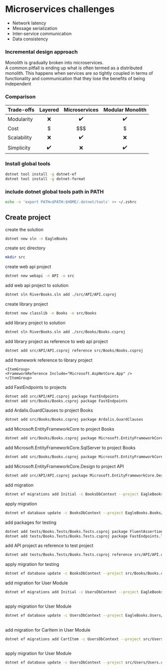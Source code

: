 # Microservices challenges
- Network latency
- Message serialization
- Inter-service communication
- Data consistency

### Incremental design approach
Monolith is gradually broken into microservices. <br/>
A common pitfall is ending up what is often termed as a distributed monolith.
This happens when services are so tightly coupled in terms of functionality and
communication that they lose the benefits of being independent

### Comparison
| Trade-offs  | Layered | Microservices | Modular Monolith |
|:------------|:-------:|:-------------:|:----------------:|
| Modularity  |    ❌   |      ✔️️      |       ✔️️        |
| Cost        |    $    |      $$$      |        $         |
| Scalability |    ❌   |      ✔️️      |        ❌         |
| Simplicity  |   ✔️    |       ❌       |       ✔️️        |

### Install global tools
```zsh
dotnet tool install -g dotnet-ef
dotnet tool install -g dotnet-format
```
### include dotnet global tools path in PATH
```zsh
echo -n 'export PATH=$PATH:$HOME/.dotnet/tools' >> ~/.zshrc
```
## Create project
create the solution
```zsh
dotnet new sln -n EagleBooks
```
create src directory
```zsh
mkdir src
``` 
create web api project
```zsh
dotnet new webapi -n API -o src
```
add web api project to solution
```zsh
dotnet sln RiverBooks.sln add ./src/API/API.csproj
```
create library project
```zsh
dotnet new classlib -n Books -o src/Books
```
add library project to solution
```zsh
dotnet sln RiverBooks.sln add ./src/Books/Books.csproj
```
add library project as reference to web api project
```zsh
dotnet add src/API/API.csproj reference src/Books/Books.csproj
```
add framework reference to library project
```
<ItemGroup>
<FrameworkReference Include="Microsoft.AspNetCore.App" />
</ItemGroup>
```
add FastEndpoints to projects
```zsh
dotnet add src/API/API.csproj package FastEndpoints
dotnet add src/Books/Books.csproj package FastEndpoints
```
add Ardalis.GuardClauses to project Books
```zsh
dotnet add src/Books/Books.csproj package Ardalis.GuardClauses
```
add Microsoft.EntityFrameworkCore to project Books
```zsh
dotnet add src/Books/Books.csproj package Microsoft.EntityFrameworkCore
```
add Microsoft.EntityFrameworkCore.SqlServer to project Books
```zsh
dotnet add src/Books/Books.csproj package Microsoft.EntityFrameworkCore.SqlServer
```
add Microsoft.EntityFrameworkCore.Design to project API
```zsh
dotnet add src/API/API.csproj package Microsoft.EntityFrameworkCore.Design
```
add migration
```zsh
dotnet ef migrations add Initial -c BooksDbContext --project EagleBooks.Books/EagleBooks.Books.csproj --startup-project EagleBooks.Web/EagleBooks.Web.csproj -o Data/Migrations
```
apply migration
```zsh
dotnet ef database update -c BooksDbContext --project EagleBooks.Books/EagleBooks.Books.csproj --startup-project EagleBooks.Web/EagleBooks.Web.csproj
```
add packages for testing
```bash
dotnet add tests/Books.Tests/Books.Tests.csproj package FluentAssertions
dotnet add tests/Books.Tests/Books.Tests.csproj package FastEndpoints.Testing
```
add API project as reference to test project
```zsh
dotnet add tests/Books.Tests/Books.Tests.csproj reference src/API/API.csproj
```
apply migration for testing
```zsh
dotnet ef database update -c BooksDbContext --project src/Books/Books.csproj --startup-project src/API/API.csproj -- --environment Testing
```
add migration for User Module
```zsh
dotnet ef migrations add Initial -c UsersDbContext --project EagleBooks.Users/EagleBooks.Users.csproj --startup-project EagleBooks.Web/EagleBooks.Web.csproj -o Data/Migrations
```
##
apply migration for User Module
```zsh
dotnet ef database update -c UsersDbContext --project EagleBooks.Users/EagleBooks.Users.csproj --startup-project EagleBooks.Web/EagleBooks.Web.csproj
```
##
add migration for CarItem in User Module
```zsh
dotnet ef migrations add CartItem -c UsersDbContext --project src/Users/Users.csproj --startup-project src/API/API.csproj -o Data/Migrations
```
##
apply migration for User Module
```zsh
dotnet ef database update -c UsersDbContext --project src/Users/Users.csproj --startup-project src/API/API.csproj
```
## 